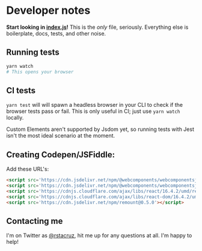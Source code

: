 # Developer notes

**Start looking in [index.js](./index.js)!** This is the *only* file, seriously. Everything else is boilerplate, docs, tests, and other noise.

## Running tests

```sh
yarn watch
# This opens your browser
```

## CI tests

`yarn test` will will spawn a headless browser in your CLI to check if the browser tests pass or fail. This is only useful in CI; just use `yarn watch` locally.

Custom Elements aren't supported by Jsdom yet, so running tests with Jest isn't the most ideal scenario at the moment.

## Creating Codepen/JSFiddle:

Add these URL's:

```html
<script src='https://cdn.jsdelivr.net/npm/@webcomponents/webcomponentsjs@2.0.4/custom-elements-es5-adapter.js'></script>
<script src='https://cdn.jsdelivr.net/npm/@webcomponents/webcomponentsjs@2.0.4/webcomponents-loader.js'></script>
<script src='https://cdnjs.cloudflare.com/ajax/libs/react/16.4.2/umd/react.production.min.js'></script>
<script src='https://cdnjs.cloudflare.com/ajax/libs/react-dom/16.4.2/umd/react-dom.production.min.js'></script>
<script src='https://cdn.jsdelivr.net/npm/remount@0.5.0'></script>
```

## Contacting me

I'm on Twitter as [@rstacruz](https://twitter.com/rstacruz), hit me up for any questions at all. I'm happy to help!
